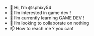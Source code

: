 - 👋 Hi, I’m @sphixy54
- 👀 I’m interested in game dev ! 
- 🌱 I’m currently learning  GAME DEV !
- 💞️ I’m looking to collaborate on  nothing
- 📫 How to reach me ? you cant 

<!---
sphixy54/sphixy54 is a ✨ special ✨ repository because its `README.md` (this file) appears on your GitHub profile.
You can click the Preview link to take a look at your changes.
--->
